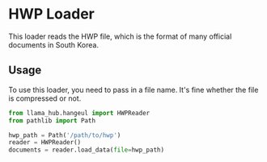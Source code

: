 # HWP Loader

This loader reads the HWP file, which is the format of many official documents in South Korea.

## Usage

To use this loader, you need to pass in a file name. It's fine whether the file is compressed or not.

```python
from llama_hub.hangeul import HWPReader
from pathlib import Path

hwp_path = Path('/path/to/hwp')
reader = HWPReader()
documents = reader.load_data(file=hwp_path)
```
